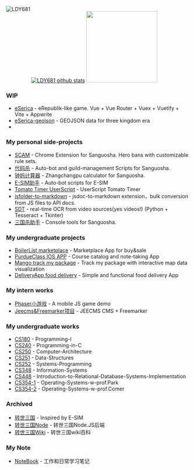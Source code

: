 

<img align="left" src="http://ww1.sinaimg.cn/large/006vZSEGgy1gh80xum1u5j304405s3zs.jpg" alt="LDY681"/>

[![LDY681 github stats](https://github-readme-stats.vercel.app/api?username=LDY681&count_private=true)](https://github.com/LDY681)
<img style="height: 195px;" src="https://github-readme-stats.vercel.app/api/top-langs/?username=LDY681&langs_count=10&layout=compact&custom_title=%22Dayu%20Liu%27s%20Most%20Used%20Languages%22" alt="">

### WIP
- [eSerica](https://github.com/eSericaLab/eSerica) - eRepublik-like game. Vue + Vue Router + Vuex + Vuetify + Vite + Appwrite
- [eSerica-geojson](https://github.com/eSericaLab/eSerica-geojson) - GEOJSON data for three kingdom era
- 
### My personal side-projects
- [SCAM](https://github.com/suanguosha/SCAM) - Chrome Extension for Sanguosha. Hero bans with customizable rule sets.
- [代码杀](https://github.com/LDY681/sgs_scripts) - Auto-bot and guild-management Scripts for Sanguosha.
- [钟妈计算器](https://github.com/LDY681/zhongma-calc) - Zhangchangpu calculator for Sanguosha.
- [E-SIM助手](https://github.com/LDY681/e-sim-zhushou-dev) - Auto-bot scripts for E-SIM
- [Tomato Timer UserScript](https://github.com/LDY681/Tomato-Timer-UserScript) - UserScript Tomato Timer
- [jsfolder-to-markdown](https://github.com/LDY681/jsfolder-to-markdown) - jsdoc-to-markdown extension，bulk conversion from JS files to API docs.
- [SDT](https://github.com/LDY681/Sanguosha-Decker-Tracker) - real-time OCR from video sources(yes videos!) (Python + Tesseract + Tkinter)
- [三国杀助手](https://github.com/LDY681/sgs_zhushou) - Console tools for Sanguosha.

### My undergraduate projects
- [BoilerList marketplace](https://github.com/LDY681/BoilerList) - Marketplace App for buy&sale
- [PurdueClass IOS APP](https://github.com/LDY681/PurdueClass) - Course catalog and note-taking App
- [Mango track my package](https://github.com/LDY681/Mango) - Track my package with interactive map data visualization
- [DeliveryApp food delivery](https://github.com/LDY681/Delivery-app) - Simple and functional food delivery App

### My intern works
- [Phaser小游戏](https://github.com/LDY681/Phaser-Demo) - A mobile JS game demo
- [Jeecms&Freemarker项目]() - JEECMS CMS + Freemarker

### My undergraduate works
- [CS180](https://github.com/LDY681/CS-180-Programming-I) - Programming-I
- [CS240](https://github.com/LDY681/CS-240-Programming-in-C) - Programming-in-C
- [CS250](https://github.com/LDY681/CS-250-Computer-Architecture) - Computer-Architecture
- [CS251](https://github.com/LDY681/CS-251-Data-Structures) - Data-Structures
- [CS252](https://github.com/LDY681/CS-252-Systems-Programming) - Systems-Programming
- [CS348](https://github.com/LDY681/CS-348-Information-Systems) - Information-Systems
- [CS448](https://github.com/LDY681/CS-448-Introduction-to-Relational-Database-Systems-Implementation) - Introduction-to-Relational-Database-Systems-Implementation
- [CS354-1](https://github.com/LDY681/CS-354-Operating-Systems-w-prof.Park) - Operating-Systems-w-prof.Park
- [CS354-2](https://github.com/LDY681/CS-354-Operating-Systems-w-prof.Comer) - Operating-Systems-w-prof.Comer

### Archived
- [转世三国](https://github.com/LDY681/LDY681.github.io) - Inspired by E-SIM
- [转世三国Node](https://github.com/eSericaLab/zssanguo-cloud-node-js) - 转世三国Node.JS后端
- [转世三国Wiki](https://github.com/LDY681/wiki) - 转世三国wiki百科

### My Note
- [NoteBook](https://github.com/LDY681/notebook) - 工作和日常学习笔记
